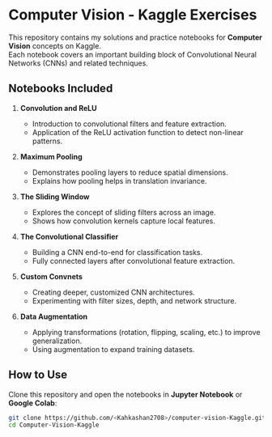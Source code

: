 #  Computer Vision - Kaggle Exercises

This repository contains my solutions and practice notebooks for **Computer Vision** concepts on Kaggle.  
Each notebook covers an important building block of Convolutional Neural Networks (CNNs) and related techniques.

## Notebooks Included

1. **Convolution and ReLU**  
   - Introduction to convolutional filters and feature extraction.  
   - Application of the ReLU activation function to detect non-linear patterns.

2. **Maximum Pooling**  
   - Demonstrates pooling layers to reduce spatial dimensions.  
   - Explains how pooling helps in translation invariance.

3. **The Sliding Window**  
   - Explores the concept of sliding filters across an image.  
   - Shows how convolution kernels capture local features.

4. **The Convolutional Classifier**  
   - Building a CNN end-to-end for classification tasks.  
   - Fully connected layers after convolutional feature extraction.

5. **Custom Convnets**  
   - Creating deeper, customized CNN architectures.  
   - Experimenting with filter sizes, depth, and network structure.

6. **Data Augmentation**  
   - Applying transformations (rotation, flipping, scaling, etc.) to improve generalization.  
   - Using augmentation to expand training datasets.

##  How to Use
Clone this repository and open the notebooks in **Jupyter Notebook** or **Google Colab**:

```bash
git clone https://github.com/<Kahkashan2708>/computer-vision-Kaggle.git
cd Computer-Vision-Kaggle
